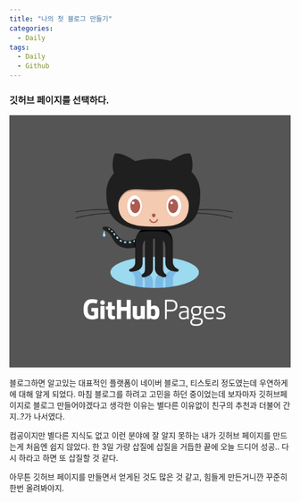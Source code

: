 ```yaml
---
title: "나의 첫 블로그 만들기"
categories:
  - Daily
tags:
  - Daily
  - Github
---
```

### 깃허브 페이지를 선택하다.  


![](/assets/img/daily/github-pages.png)

블로그하면 알고있는 대표적인 플랫폼이 네이버 블로그, 티스토리 정도였는데 우연하게 에 대해 알게 되었다. 마침 블로그를 하려고 고민을 하던 중이었는데 보자마자 깃허브페이지로 블로그 만들어야겠다고 생각한 이유는 별다른 이유없이 친구의 추천과 더불어 간지..?가 나서였다.

컴공이지만 별다른 지식도 없고 이런 분야에 잘 알지 못하는 내가 깃허브 페이지를 만드는게 처음엔 쉽지 않았다. 한 3일 가량 삽질에 삽질을 거듭한 끝에 오늘 드디어 성공.. 다시 하라고 하면 또 삽질할 것 같다.

아무튼 깃허브 페이지를 만들면서 얻게된 것도 많은 것 같고, 힘들게 만든거니깐 꾸준히 한번 올려봐야지.

[^posts]: Footnote test.
